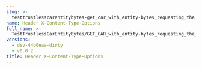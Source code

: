 ```yaml
---
slug: >-
  testtrustlesscarentitybytes-get_car_with_entity-bytes_requesting_the_first_byte_of_a_file_(format=car)-header_x-content-type-options
name: Header X-Content-Type-Options
full_name: >-
  TestTrustlessCarEntityBytes/GET_CAR_with_entity-bytes_requesting_the_first_byte_of_a_file_(format=car)/Header_X-Content-Type-Options
versions:
  - dev-44b0eaa-dirty
  - v0.0.2
title: Header X-Content-Type-Options
---
```


